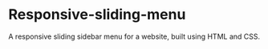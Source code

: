 # Responsive-sliding-menu
A responsive sliding sidebar menu for a website, built using HTML and CSS.
